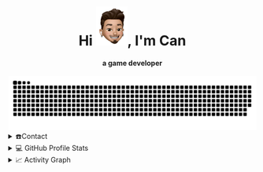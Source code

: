 <div align="center">
<h1 align="center">Hi <img width="64" src="https://github.com/canmujde/canmujde/blob/main/resources/can-memoji.png">, I'm Can</h1>
<h4 align="center">a game developer</h4>
</div>

<div align="center">
  <img  src="https://github.com/canmujde/canmujde/blob/main/resources/grid-snake.svg"
       alt="snake" />
</div>

<details>
  <summary>☎️Contact</summary>
<div>
    <p align="center">
      <br/>
      <a href="https://www.linkedin.com/in/canmujde/" target="blank"><img align="center"
         src="https://img.shields.io/badge/linkedin-%231DA1F2.svg?style=for-the-badge&logo=linkedin&logoColor=white"
         alt="canmujde-linkedin" height="30"/></a>
    </p>
</div>
</details>
<details> 
  <summary>💻 GitHub Profile Stats</summary>
  <div>
    <h2 align="center"> 📊 Github stats </h2>
      <br/>
        <p align="center">
          <a href="https://github.com/1999AZZAR/">
          <img src="https://github-readme-stats.vercel.app/api/top-langs/?username=canmujde&langs_count=6&theme=gruvbox&layout=compact&hide_border=true" alt="canmujde :: Top Langs" /></a>
        </p>
        <p align="center">
          <a href="https://github.com/canmujde/">
          <img width="49.5%" src="https://github-readme-stats.vercel.app/api?username=canmujde&show_icons=true&theme=gruvbox&hide_border=true" />
          <img width="49.5%" src="https://github-readme-streak-stats.herokuapp.com/?user=canmujde&theme=gruvbox&hide_border=true" />
          </a>
       </p>
     <br>
  </div>    
</details>

<details>
  <summary>📈 Activity Graph</summary>
  <br/>
  <h2 align="center"> Current Activity </h2>
<a href="https://github.com/canmujde"><img alt="can's activity graph" src="https://activity-graph.herokuapp.com/graph/?username=canmujde&bg_color=000&color=fff&line=00E676&point=fff&hide_border=true" /></a>
</details>